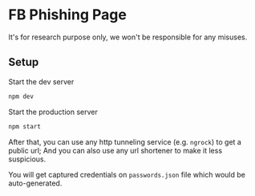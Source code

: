 # FB Phishing Page

It's for research purpose only, we won't be responsible for any misuses.


## Setup

Start the dev server

```sh
npm dev
```

Start the production server

```sh
npm start
```

After that, you can use any http tunneling service (e.g. `ngrock`) to get a public url; And you can also use any url shortener to make it less suspicious. 

You will get captured credentials on `passwords.json` file which would be auto-generated.

